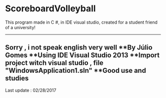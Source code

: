 # ScoreboardVolleyball
This program made in C #, in IDE visual studio, created for a student friend of a university!

-------------------------------------------------------------------------
Sorry , i not speak english very well
**By Júlio Gomes
**Using IDE Visual Studio 2013
**Import project witch visual studio , file "WindowsApplication1.sln"
**Good use and studies
--------------------------------------------------------------------------
Last update : 02/28/2017

